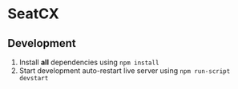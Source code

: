 # SeatCX

## Development
1. Install __all__ dependencies using `npm install`
2. Start development auto-restart live server using `npm run-script devstart`